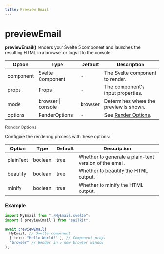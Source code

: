 ```yaml
---
title: Preview Email
---
```


# previewEmail

<strong>previewEmail()</strong> renders your Svelte 5 component and launches the
resulting HTML in a browser or logs it to the console.

| **Option** | **Type**           | **Default** | **Description**                        |
| ---------- | ------------------ | ----------- | -------------------------------------- |
| component  | Svelte Component   | -           | The Svelte component to render.        |
| props      | Props              | -           | The component's input properties.      |
| mode       | browser \| console | browser     | Determines where the preview is shown. |
| options    | RenderOptions      | -           | See [Render Options](#render-options). |

<a href="#render-options" id="render-options">Render Options</a>

Configure the rendering process with these options:

| **Option** | **Type** | **Default** | **Description**                                        |
| ---------- | -------- | ----------- | ------------------------------------------------------ |
| plainText  | boolean  | true        | Whether to generate a plain-text version of the email. |
| beautify   | boolean  | true        | Whether to beautify the HTML output.                   |
| minify     | boolean  | true        | Whether to minify the HTML output.                     |

### Example

```ts
import MyEmail from "./MyEmail.svelte";
import { previewEmail } from "sailkit";

await previewEmail(
  MyEmail, // Svelte component
  { text: "Hello World!" }, // Component props
  "browser" // Render in a new browser window
);
```
